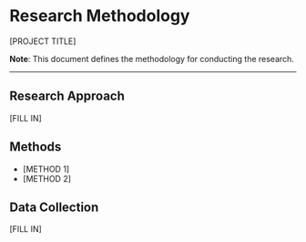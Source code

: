 # Research Methodology

[PROJECT TITLE]

**Note**: This document defines the methodology for conducting the research.

---

## Research Approach

[FILL IN]

## Methods

- [METHOD 1]
- [METHOD 2]

## Data Collection

[FILL IN]
